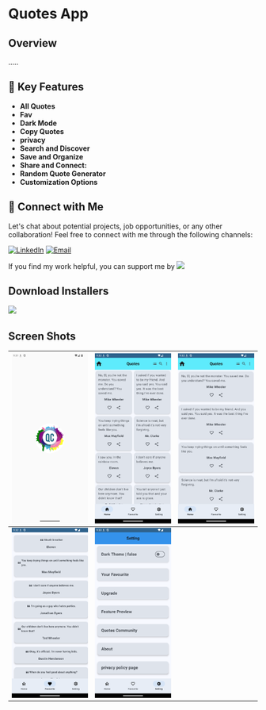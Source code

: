 # Quotes App
## Overview

.....

## 🚀 Key Features
- **All Quotes**
- **Fav**
- **Dark Mode**
- **Copy Quotes**
- **privacy**
- **Search and Discover**
- **Save and Organize**
- **Share and Connect:**
- **Random Quote Generator**
- **Customization Options**


## 🤝 Connect with Me
Let's chat about potential projects, job opportunities, or any other collaboration! Feel free to connect with me through the following channels:

[![LinkedIn]([https://img.shields.io/badge/LinkedIn-Connect-blue?style=for-the-badge&logo=linkedin)](https://www.linkedin.com/in/khubaibkhandev](https://www.linkedin.com/in/muhammad-zohaib-imtiaz-dev/))
[![Email](https://img.shields.io/badge/Email-Drop%20a%20Message-red?style=for-the-badge&logo=gmail)](mailto:mzkhan9610@gmail.com)

If you find my work helpful, you can support me by
<a href="https://www.buymeacoffee.com/khubaibkhan"><img src="https://img.buymeacoffee.com/button-api/?text=Buy me a coffee&emoji=&slug=khubaibkhan&button_colour=FFDD00&font_colour=000000&font_family=Cookie&outline_colour=000000&coffee_colour=ffffff" /></a>

## Download Installers
[<img src="https://user-images.githubusercontent.com/114044633/223920025-83687de0-e463-4c5d-8122-e06e4bb7d40c.png" width="200">](https://github.com/KhubaibKhan4/Youtube-Clone-KMP/raw/master/screenshots/youtube-clone-kmp.apk)

## Screen Shots

| ![Screenshot 1](https://github.com/ZohaibKhanDev/Quotes-App/blob/master/assesd/1.png) | ![Screenshot 2](https://github.com/ZohaibKhanDev/Quotes-App/blob/master/assesd/2.png) | ![Screenshot 3](https://github.com/ZohaibKhanDev/Quotes-App/blob/master/assesd/3.png) |
| --- | --- | --- |
| ![Screenshot 4](https://github.com/ZohaibKhanDev/Quotes-App/blob/master/assesd/4.png) | ![Screenshot 5](https://github.com/ZohaibKhanDev/Quotes-App/blob/master/assesd/5.png) |
